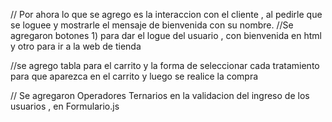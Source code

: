 // Por ahora lo que se agrego es la interaccion con el cliente , al pedirle que se loguee y mostrarle el mensaje de bienvenida con su nombre. 
//Se agregaron botones 1) para dar el logue del usuario , con bienvenida en html y otro para ir a la web de tienda 

//se agrego tabla para el carrito y la forma de seleccionar cada tratamiento para que aparezca en el carrito y luego se realice la compra


// Se agregaron Operadores Ternarios en la validacion del ingreso de los usuarios , en Formulario.js